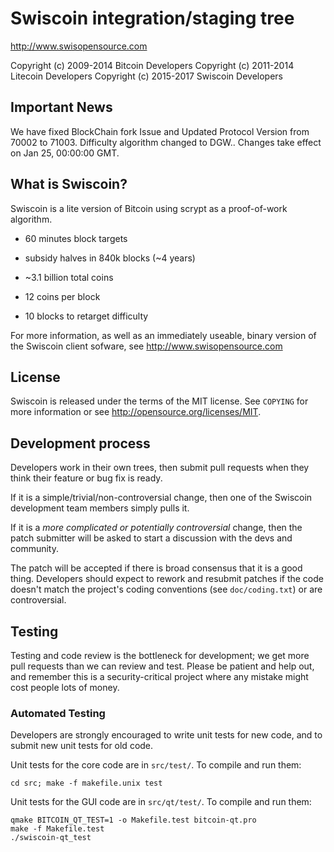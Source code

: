 Swiscoin integration/staging tree
================================

http://www.swisopensource.com

Copyright (c) 2009-2014 Bitcoin Developers
Copyright (c) 2011-2014 Litecoin Developers
Copyright (c) 2015-2017 Swiscoin Developers

Important News
-----------------
We have fixed BlockChain fork Issue and Updated Protocol Version from 70002 to 71003. 
Difficulty algorithm changed to DGW.. 
Changes take effect on Jan 25, 00:00:00 GMT.

What is Swiscoin?
----------------

Swiscoin is a lite version of Bitcoin using scrypt as a proof-of-work algorithm.
 - 60 minutes block targets
 - subsidy halves in 840k blocks (~4 years)
 - ~3.1 billion total coins

 - 12 coins per block
 - 10 blocks to retarget difficulty

For more information, as well as an immediately useable, binary version of
the Swiscoin client sofware, see http://www.swisopensource.com

License
-------

Swiscoin is released under the terms of the MIT license. See `COPYING` for more
information or see http://opensource.org/licenses/MIT.

Development process
-------------------

Developers work in their own trees, then submit pull requests when they think
their feature or bug fix is ready.

If it is a simple/trivial/non-controversial change, then one of the Swiscoin
development team members simply pulls it.

If it is a *more complicated or potentially controversial* change, then the patch
submitter will be asked to start a discussion with the devs and community.

The patch will be accepted if there is broad consensus that it is a good thing.
Developers should expect to rework and resubmit patches if the code doesn't
match the project's coding conventions (see `doc/coding.txt`) or are
controversial.


Testing
-------

Testing and code review is the bottleneck for development; we get more pull
requests than we can review and test. Please be patient and help out, and
remember this is a security-critical project where any mistake might cost people
lots of money.

### Automated Testing

Developers are strongly encouraged to write unit tests for new code, and to
submit new unit tests for old code.

Unit tests for the core code are in `src/test/`. To compile and run them:

    cd src; make -f makefile.unix test

Unit tests for the GUI code are in `src/qt/test/`. To compile and run them:

    qmake BITCOIN_QT_TEST=1 -o Makefile.test bitcoin-qt.pro
    make -f Makefile.test
    ./swiscoin-qt_test


